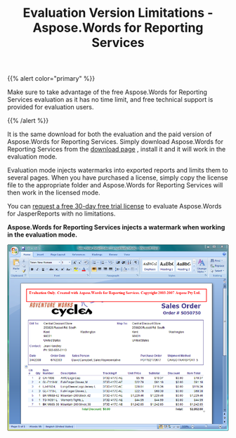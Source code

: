 ﻿---
title: Evaluation Version Limitations - Aspose.Words for Reporting Services
articleTitle: Evaluation Version Limitations
linktitle: Evaluation Version Limitations
description: "This page describes evaluation version limitations of the Aspose.Words for Reporting Services."
type: docs
weight: 60
url: /reportingservices/evaluation-version-limitations/
---

{{% alert color="primary" %}}

Make sure to take advantage of the free Aspose.Words for Reporting Services evaluation as it has no time limit, and free technical support is provided for evaluation users.

{{% /alert %}}

It is the same download for both the evaluation and the paid version of Aspose.Words for Reporting Services. Simply download Aspose.Words for Reporting Services from the [download page](https://www.aspose.com/community/files/52/ssrs-rendering-extensions/aspose.words-for-reporting-services/default.aspx) , install it and it will work in the evaluation mode.

Evaluation mode injects watermarks into exported reports and limits them to several pages. When you have purchased a license, simply copy the license file to the appropriate folder and Aspose.Words for Reporting Services will then work in the licensed mode.

You can [request a free 30-day free trial license](https://www.aspose.com/community/forums/aspose.purchase/220/showforum.aspx) to evaluate Aspose.Words for JasperReports with no limitations.

**Aspose.Words for Reporting Services injects a watermark when working in the evaluation mode.**

![todo:image_alt_text](evaluation-version-limitations-1.png)
